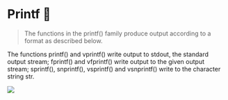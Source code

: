 # Printf 📜

> The functions in the printf() family produce output according to a format as described below.

The functions printf() and vprintf() write output to stdout, the standard output stream; fprintf() and vfprintf() write output to the given output stream; sprintf(), snprintf(), vsprintf() and vsnprintf() write to the character string str.

![](https://www.holbertonschool.com/holberton-logo.png)
